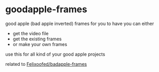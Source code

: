 # goodapple-frames

good apple (bad apple inverted) frames for you to have
you can either
- get the video file
- get the existing frames
- or make your own frames

use this for all kind of your good apple projects

related to [Felixoofed/badapple-frames](https://github.com/Felixoofed/badapple-frames)
